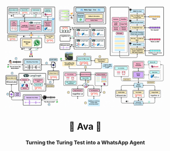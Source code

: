 <p align="center">
        <img alt="logo" src="img/ava_final_design.gif" width=1000 />
    <h1 align="center">📱 Ava 📱</h1>
    <h3 align="center">Turning the Turing Test into a WhatsApp Agent</h3>
</p>
